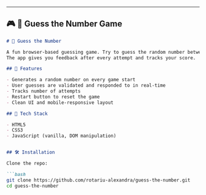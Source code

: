 
---

## 🎮 🔢 **Guess the Number Game**

```markdown
# 🔢 Guess the Number

A fun browser-based guessing game. Try to guess the random number between 1 and 100!  
The app gives you feedback after every attempt and tracks your score.

## 🎯 Features

- Generates a random number on every game start
- User guesses are validated and responded to in real-time
- Tracks number of attempts
- Restart button to reset the game
- Clean UI and mobile-responsive layout

## 🧪 Tech Stack

- HTML5
- CSS3
- JavaScript (vanilla, DOM manipulation)


## 🛠️ Installation

Clone the repo:

```bash
git clone https://github.com/rotariu-alexandra/guess-the-number.git
cd guess-the-number
